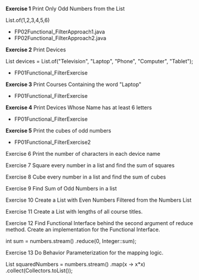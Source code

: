 **Exercise 1** 
Print Only Odd Numbers from the List

List.of(1,2,3,4,5,6)

* FP02Functional_FilterApproach1.java
* FP02Functional_FilterApproach2.java

**Exercise 2** 
Print Devices

List<String> devices = List.of("Television", "Laptop", "Phone", "Computer", "Tablet");

* FP01Functional_FilterExercise

**Exercise 3** 
Print Courses Containing the word "Laptop"

* FP01Functional_FilterExercise

**Exercise 4** 
Print Devices Whose Name has at least 6 letters

* FP01Functional_FilterExercise

**Exercise 5** 
Print the cubes of odd numbers

* FP01Functional_FilterExercise2

Exercise 6 
Print the number of characters in each device name


Exercise 7 Square every number in a list and find the sum of squares

Exercise 8 Cube every number in a list and find the sum of cubes

Exercise 9 Find Sum of Odd Numbers in a list

Exercise 10 Create a List with Even Numbers Filtered from the Numbers List

Exercise 11 Create a List with lengths of all course titles.

Exercise 12 Find Functional Interface behind the second argument of reduce method. Create an implementation for the Functional Interface.

int sum = numbers.stream() .reduce(0, Integer::sum);

Exercise 13 Do Behavior Parameterization for the mapping logic.

List squaredNumbers = numbers.stream() .map(x -> x*x) .collect(Collectors.toList());

